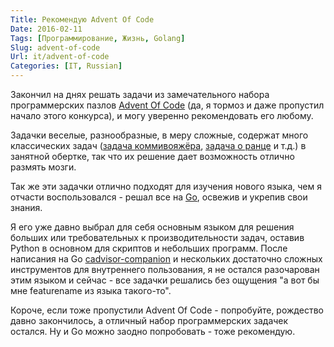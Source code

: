 ```yaml
---
Title: Рекомендую Advent Of Code
Date: 2016-02-11
Tags: [Программирование, Жизнь, Golang]
Slug: advent-of-code
Url: it/advent-of-code
Categories: [IT, Russian]
---
```


Закончил на днях решать задачи из замечательного набора программерских
пазлов [Advent Of Code](http://adventofcode.com) (да, я тормоз и даже пропустил
начало этого конкурса), и могу уверенно рекомендовать его любому.

Задачки веселые, разнообразные, в меру сложные, содержат много
классических задач ([задача коммивояжёра](https://ru.wikipedia.org/wiki/Задача_коммивояжёра),
[задача о ранце](https://ru.wikipedia.org/wiki/Задача_о_ранце) и т.д.) в занятной
обертке, так что их решение дает возможность отлично размять мозги.

Так же эти задачки отлично подходят для изучения нового языка, чем я отчасти
воспользовался - решал все на [Go](http://golang.org), освежив и укрепив свои знания.

Я его уже давно выбрал для себя основным языком для решения больших или
требовательных к производительности задач, оставив Python в основном для
скриптов и небольших программ. После написания на Go
[cadvisor-companion](https://github.com/abulimov/cadvisor-companion)
и нескольких достаточно сложных инструментов для внутреннего пользования, я не
остался разочарован этим языком и сейчас - все задачки решались без ощущения
"а вот бы мне featurename из языка такого-то".

Короче, если тоже пропустили Advent Of Code - попробуйте, рождество давно
закончилось, а отличный набор программерских задачек остался. Ну и Go можно
заодно попробовать - тоже рекомендую.
